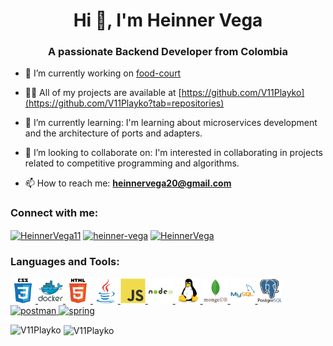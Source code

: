 <h1 align="center">Hi 👋, I'm Heinner Vega</h1>
<h3 align="center">A passionate Backend Developer from Colombia</h3>

- 🔭 I’m currently working on [food-court](https://github.com/V11Playko/Plazoleta-Service)
  
- 👨‍💻 All of my projects are available at [https://github.com/V11Playko](https://github.com/V11Playko?tab=repositories)
  
- 🌱 I’m currently learning: I'm learning about microservices development and the architecture of ports and adapters.
  
- 👯 I’m looking to collaborate on: I'm interested in collaborating in projects related to competitive programming and algorithms.
  
- 📫 How to reach me: **heinnervega20@gmail.com**


<h3 align="left">Connect with me:</h3>
<p align="left">
<a href="https://twitter.com/HeinnerVega11" target="blank"><img align="center" src="https://raw.githubusercontent.com/rahuldkjain/github-profile-readme-generator/master/src/images/icons/Social/twitter.svg" alt="HeinnerVega11" height="30" width="40" /></a>
<a href="https://www.linkedin.com/in/heinner-vega-87019b185/" target="blank"><img align="center" src="https://raw.githubusercontent.com/rahuldkjain/github-profile-readme-generator/master/src/images/icons/Social/linked-in-alt.svg" alt="heinner-vega" height="30" width="40" /></a>
<a href="https://www.hackerrank.com/HeinnerVega" target="blank"><img align="center" src="https://raw.githubusercontent.com/rahuldkjain/github-profile-readme-generator/master/src/images/icons/Social/hackerrank.svg" alt="HeinnerVega" height="30" width="40" /></a>
</p>

<h3 align="left">Languages and Tools:</h3>
<p align="left"> <a href="https://www.w3schools.com/css/" target="_blank"> <img src="https://raw.githubusercontent.com/devicons/devicon/master/icons/css3/css3-original-wordmark.svg" alt="css3" width="40" height="40"/> </a> <a href="https://www.docker.com/" target="_blank"> <img src="https://raw.githubusercontent.com/devicons/devicon/master/icons/docker/docker-original-wordmark.svg" alt="docker" width="40" height="40"/> </a> <a href="https://www.w3.org/html/" target="_blank"> <img src="https://raw.githubusercontent.com/devicons/devicon/master/icons/html5/html5-original-wordmark.svg" alt="html5" width="40" height="40"/> </a> <a href="https://www.java.com" target="_blank"> <img src="https://raw.githubusercontent.com/devicons/devicon/master/icons/java/java-original.svg" alt="java" width="40" height="40"/> </a> <a href="https://developer.mozilla.org/en-US/docs/Web/JavaScript" target="_blank"> <img src="https://raw.githubusercontent.com/devicons/devicon/master/icons/javascript/javascript-original.svg" alt="javascript" width="40" height="40"/>  <a href="https://nodejs.org/" target="_blank"> <img src="https://raw.githubusercontent.com/devicons/devicon/master/icons/nodejs/nodejs-original-wordmark.svg" alt="nodejs" width="40" height="40"/> </a>  </a> <a href="https://www.linux.org/" target="_blank"> <img src="https://raw.githubusercontent.com/devicons/devicon/master/icons/linux/linux-original.svg" alt="linux" width="40" height="40"/> </a> <a href="https://www.mongodb.com/" target="_blank"> <img src="https://raw.githubusercontent.com/devicons/devicon/master/icons/mongodb/mongodb-original-wordmark.svg" alt="mongodb" width="40" height="40"/> </a> <a href="https://www.mysql.com/" target="_blank"> <img src="https://raw.githubusercontent.com/devicons/devicon/master/icons/mysql/mysql-original-wordmark.svg" alt="mysql" width="40" height="40"/> </a> <a href="https://www.postgresql.org" target="_blank"> <img src="https://raw.githubusercontent.com/devicons/devicon/master/icons/postgresql/postgresql-original-wordmark.svg" alt="postgresql" width="40" height="40"/> </a> <a href="https://postman.com" target="_blank"> <img src="https://www.vectorlogo.zone/logos/getpostman/getpostman-icon.svg" alt="postman" width="40" height="40"/> </a> <a href="https://spring.io/" target="_blank"> <img src="https://www.vectorlogo.zone/logos/springio/springio-icon.svg" alt="spring" width="40" height="40"/> </a>  </p>

<p><img align="left" src="https://github-readme-stats.vercel.app/api/top-langs?username=V11Playko&show_icons=true&theme=cobalt&locale=en&layout=compact" alt="V11Playko" /></p>

<p>&nbsp;<img align="center" src="https://github-readme-stats.vercel.app/api?username=V11Playko&show_icons=true&theme=cobalt&locale=en" alt="V11Playko" /></p>
